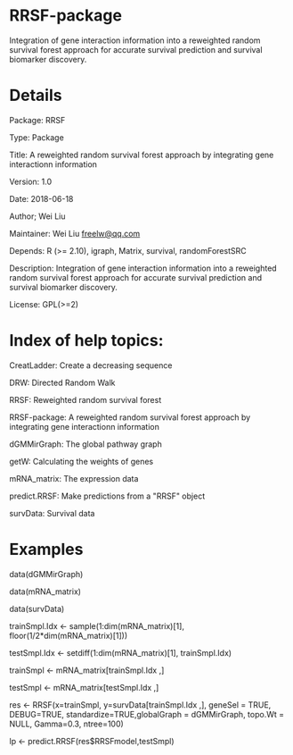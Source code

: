 # RRSF-package
Integration of gene interaction information into a reweighted random survival forest approach for accurate survival prediction and survival biomarker discovery.
# Details

Package:    RRSF

Type:    Package

Title:    A reweighted random survival forest approach by integrating gene interactionn information

Version:    1.0

Date:    2018-06-18

Author;    Wei Liu

Maintainer:    Wei Liu <freelw@qq.com>

Depends:    R (>= 2.10), igraph, Matrix, survival, randomForestSRC

Description:    Integration of gene interaction information into a reweighted random survival forest approach for accurate survival prediction and survival biomarker discovery.

License:     GPL(>=2)
# Index of help topics:

CreatLadder:     Create a decreasing sequence

DRW:    Directed Random Walk

RRSF:    Reweighted random survival forest

RRSF-package:    A reweighted random survival forest approach by integrating gene interactionn information

dGMMirGraph:    The global pathway graph

getW:     Calculating the weights of genes

mRNA_matrix:     The expression data

predict.RRSF:     Make predictions from a "RRSF" object

survData:     Survival data
# Examples

data(dGMMirGraph)

data(mRNA_matrix)

data(survData)

trainSmpl.Idx <- sample(1:dim(mRNA_matrix)[1], floor(1/2*dim(mRNA_matrix)[1]))

testSmpl.Idx <- setdiff(1:dim(mRNA_matrix)[1], trainSmpl.Idx)

trainSmpl <- mRNA_matrix[trainSmpl.Idx ,]

testSmpl <- mRNA_matrix[testSmpl.Idx ,]


res <- RRSF(x=trainSmpl, y=survData[trainSmpl.Idx ,], geneSel = TRUE, DEBUG=TRUE, standardize=TRUE,globalGraph = dGMMirGraph, topo.Wt = NULL, Gamma=0.3, ntree=100)

lp <- predict.RRSF(res$RRSFmodel,testSmpl)

